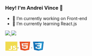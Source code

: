 ### Hey! I'm Andrei Vince 👋

- 🔭 I’m currently working on Front-end
- 🌱 I’m currently learning React.js

<div>
  <a href="https://github.com/andreivince">
  <img height="180em" src="https://github-readme-stats.vercel.app/api?username=andreivince&show_icons=true&theme=dark&include_all_commits=true&count_private=true"/>
  <img height="180em" src="https://github-readme-stats.vercel.app/api/top-langs/?username=andreivince&layout=compact&langs_count=7&theme=dark"/>
</div>
  
<div style="display: inline_block"><br>
  <img align="center" alt="Andrei-JS" height="30" width="40" src="https://raw.githubusercontent.com/devicons/devicon/master/icons/javascript/javascript-plain.svg">
  <img align="center" alt="Andrei-HTML" height="30" width="40" src="https://raw.githubusercontent.com/devicons/devicon/master/icons/html5/html5-original.svg">
  <img align="center" alt="Andrei-CSS" height="30" width="40" src="https://raw.githubusercontent.com/devicons/devicon/master/icons/css3/css3-original.svg">
</div>
  
